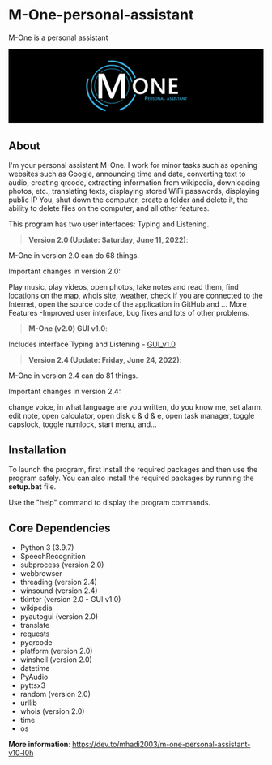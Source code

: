 # M-One-personal-assistant
M-One is a personal assistant

<img src="https://github.com/Mhadi-1382/M-One-personal-assistant/blob/main/Cover_Big2_M-One.png" alt="M-One-personal-assistant">

## About

I'm your personal assistant M-One. I work for minor tasks such as opening websites such as Google, announcing time and date, converting text to audio, creating qrcode, extracting information from wikipedia, downloading photos, etc., translating texts, displaying stored WiFi passwords, displaying public IP You, shut down the computer, create a folder and delete it, the ability to delete files on the computer, and all other features.

This program has two user interfaces: Typing and Listening.

> **Version 2.0 (Update: Saturday, June 11, 2022)**:

M-One in version 2.0 can do 68 things.

Important changes in version 2.0:

Play music, play videos, open photos, take notes and read them, find locations on the map, whois site, weather, check if you are connected to the Internet, open the source code of the application in GitHub and ... More Features -Improved user interface, bug fixes and lots of other problems.

> **M-One (v2.0) GUI v1.0**:

Includes interface Typing and Listening - [GUI_v1.0](https://github.com/Mhadi-1382/M-One-personal-assistant/blob/main/GUI_v1.0.rar)

> **Version 2.4 (Update: Friday, June 24, 2022)**:

M-One in version 2.4 can do 81 things.

Important changes in version 2.4:

change voice, in what language are you written, do you know me, set alarm, edit note, open calculator, open disk c & d & e, open task manager, toggle capslock, toggle numlock, start menu, and...

## Installation

To launch the program, first install the required packages and then use the program safely.
You can also install the required packages by running the **setup.bat** file.

Use the "help" command to display the program commands.

## Core Dependencies

- Python 3 (3.9.7)
- SpeechRecognition
- subprocess (version 2.0)
- webbrowser
- threading (version 2.4)
- winsound (version 2.4)
- tkinter (version 2.0 - GUI v1.0)
- wikipedia
- pyautogui (version 2.0)
- translate
- requests
- pyqrcode
- platform (version 2.0)
- winshell (version 2.0)
- datetime
- PyAudio
- pyttsx3
- random (version 2.0)
- urllib
- whois (version 2.0)
- time
- os

**More information**: https://dev.to/mhadi2003/m-one-personal-assistant-v10-l0h
